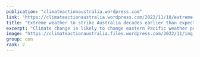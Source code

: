 ```yaml
---
publication: "climateactionaustralia.wordpress.com"
link: "https://climateactionaustralia.wordpress.com/2022/11/18/extreme-weather-to-strike-australia-decades-earlier-than-expected-climatecrisis-cop27-demand-climateaction-sdg13-hyperthreat-plane-auspol/"
title: "Extreme weather to strike Australia decades earlier than expected #ClimateCrisis #COP27 demand #ClimateAction #SDG13 #Hyperthreat #PlanE #auspol"
excerpt: "Climate change is likely to change eastern Pacific weather patterns within the decade, a new study has found, meaning Australia needs to start preparing for “extreme” flooding and droug…"
image: "https://climateactionaustralia.files.wordpress.com/2022/11/img_2015.jpg"
group: con
rank: 2
---
```

